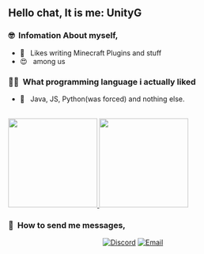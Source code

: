<h2> Hello chat, It is me: UnityG</h2>

<h3> 🤓 &nbsp;Infomation About myself, </h3>

- 👀  &nbsp; Likes writing Minecraft Plugins and stuff
- 😍 &nbsp; among us

<h3> 👩‍💻 &nbsp;What programming language i actually liked</h3>

- 🦊 &nbsp; Java, JS, Python(was forced) and nothing else.

<br/>

<a href="https://github.com/UnitieG">
  <img height="180em" src="https://github-readme-stats-eight-theta.vercel.app/api?username=UnitieG&theme=buefy&show_icons=true" />
  <img height="180em" src="https://github-readme-stats-eight-theta.vercel.app/api/top-langs/?username=UnitieG&theme=buefy&layout=compact" />
</a>

<br/>

<h3> 📩 &nbsp;How to send me messages, </h3>

<p align="center">
<a href="https://discord.com/users/1128307370301337660"><img alt="Discord" src="https://img.shields.io/badge/Discord-unityg-blue?style=flat-square&logo=discord"></a>
<a href="mailto:epicmac2010@notmycode.dev"><img alt="Email" src="https://img.shields.io/badge/Email-epicmac2010@notmycode.dev-blue?style=flat-square&logo=gmail"></a>
</p>

